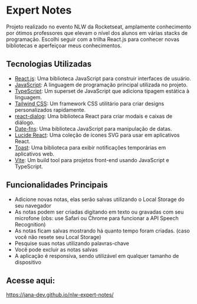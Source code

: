 # Expert Notes

Projeto realizado no evento NLW da Rocketseat, amplamente conhecimento por ótimos professores que elevam o nível dos alunos em várias stacks de programação.
Escolhi seguir com a trilha React.js para conhecer novas bibliotecas e aperfeiçoar meus conhecimentos.

## Tecnologias Utilizadas

- [React.js](https://reactjs.org/): Uma biblioteca JavaScript para construir interfaces de usuário.
- [JavaScript](https://developer.mozilla.org/pt-BR/docs/Web/JavaScript): A linguagem de programação principal utilizada no projeto.
- [TypeScript](https://www.typescriptlang.org/): Um superset de JavaScript que adiciona tipagem estática à linguagem.
- [Tailwind CSS](https://tailwindcss.com/): Um framework CSS utilitário para criar designs personalizados rapidamente.
- [react-dialog](https://github.com/radix-ui/react-dialog): Uma biblioteca React para criar modais e caixas de diálogo.
- [Date-fns](https://date-fns.org/): Uma biblioteca JavaScript para manipulação de datas.
- [Lucide React](https://github.com/lucide-icons/lucide): Uma coleção de ícones SVG para usar em aplicativos React.
- [Toast](https://sonner.emilkowal.ski/): Uma biblioteca para exibir notificações temporárias em aplicativos web.
- [Vite](https://vitejs.dev/): Um build tool para projetos front-end usando JavaScript e TypeScript.

## Funcionalidades Principais

- Adicione novas notas, elas serão salvas utilizando o Local Storage do seu navegador
- As notas podem ser criadas digitando em texto ou gravadas com seu microfone (obs: use Safari ou Chrome para funcionar a API Speech Recognition)
- As notas ficam salvas mostrando há quanto tempo foram criadas. (caso você não resete seu Local Storage)
- Pesquise suas notas utilizando palavras-chave
- Você pode excluir as notas salvas
- A aplicação é responsiva, sendo utilizável em qualquer tamanho de dispositivo

## Acesse aqui:

https://jana-dev.github.io/nlw-expert-notes/
